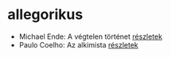 # allegorikus

- Michael Ende: A végtelen történet [részletek](_details/%7Bopf.creator%7D.md#id_353)
- Paulo Coelho: Az alkimista [részletek](_details/%7Bopf.creator%7D.md#id_261)